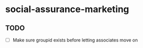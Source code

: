 # social-assurance-marketing

## TODO
- [ ] Make sure groupid exists before letting associates move on